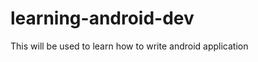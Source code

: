 learning-android-dev
====================
This will be used to learn how to write android application
